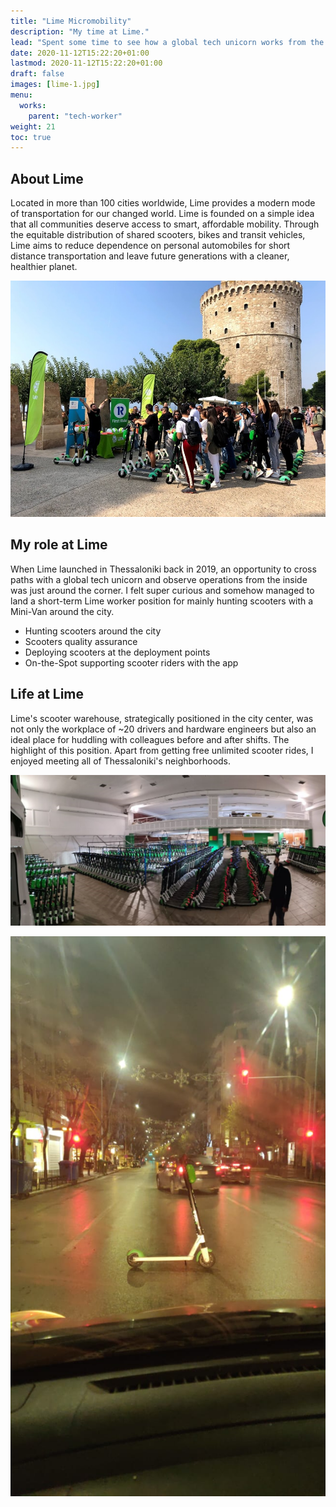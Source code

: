 ```yaml
---
title: "Lime Micromobility"
description: "My time at Lime."
lead: "Spent some time to see how a global tech unicorn works from the inside."
date: 2020-11-12T15:22:20+01:00
lastmod: 2020-11-12T15:22:20+01:00
draft: false
images: [lime-1.jpg]
menu:
  works:
    parent: "tech-worker"
weight: 21
toc: true
---
```


## About Lime

Located in more than 100 cities worldwide, Lime provides a modern mode of transportation for our changed world. Lime is founded on a simple idea that all communities deserve access to smart, affordable mobility. Through the equitable distribution of shared scooters, bikes and transit vehicles, Lime aims to reduce dependence on personal automobiles for short distance transportation and leave future generations with a cleaner, healthier planet.

![Local Students meet Lime](lime-1.jpg "Local Students meet Lime")


## My role at Lime

When Lime launched in Thessaloniki back in 2019, an opportunity to cross paths with a global tech unicorn and observe operations from the inside was just around the corner. I felt super curious and somehow managed to land a short-term Lime worker position for mainly hunting scooters with a Mini-Van around the city.

* Hunting scooters around the city
* Scooters quality assurance
* Deploying scooters at the deployment points
* On-the-Spot supporting scooter riders with the app

## Life at Lime

Lime's scooter warehouse, strategically positioned in the city center, was not only the workplace of ~20 drivers and hardware engineers but also an ideal place for huddling with colleagues before and after shifts. The highlight of this position. Apart from getting free unlimited scooter rides, I enjoyed meeting all of Thessaloniki's neighborhoods.

![Lime Scooter's Warehouse](lime-2.jpg "Lime's Warehouse, Thessaloniki")

![Lime Scooter in the middle of the road](lime-3.jpg "Lime Parking at the Balkans")
